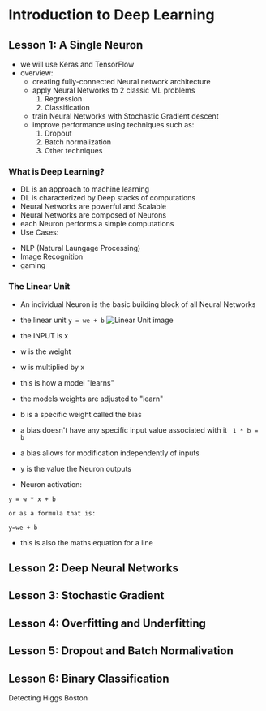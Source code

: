 # Introduction to Deep Learning 

## Lesson 1: A Single Neuron
* we will use Keras and TensorFlow 
* overview: 
    - creating fully-connected Neural network architecture 
    - apply Neural Networks to 2 classic ML problems
      1. Regression
      2. Classification 
    - train Neural Networks with Stochastic Gradient descent
    - improve performance using techniques such as:
       1. Dropout
       2. Batch normalization
       3. Other techniques 
### What is Deep Learning? 
* DL is an approach to machine learning 
* DL is characterized by Deep stacks of computations
* Neural Networks are powerful and Scalable
* Neural Networks are composed of Neurons
* each Neuron performs a simple computations 
* Use Cases:
- NLP (Natural Laungage Processing) 
- Image Recognition 
- gaming

### The Linear Unit
* An individual Neuron is the basic building block of all Neural Networks
* the linear unit 
``` y = we + b ```
![Linear Unit image](https://github.com/EO4wellness/T-I-L/blob/main/AI-ML-NLP/Kaggle/Images/mfOlDR6.png)


* the INPUT is x
* w is the weight
* w is multiplied by x
* this is how a model "learns"
* the models weights are adjusted to "learn"
* b is a specific weight called the bias
* a bias doesn't have any specific input value associated with it 
``` 1 * b = b```
* a bias allows for modification independently of inputs
* y is the value the Neuron outputs
* Neuron activation:  
```
y = w * x + b

or as a formula that is:

y=we + b
```
* this is also the maths equation for a line 


## Lesson 2: Deep Neural Networks

## Lesson 3: Stochastic Gradient

## Lesson 4: Overfitting  and  Underfitting

## Lesson 5: Dropout and Batch Normalivation

## Lesson 6: Binary Classification 

Detecting Higgs Boston
